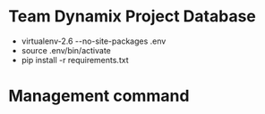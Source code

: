 # Team Dynamix Project Database

- virtualenv-2.6 --no-site-packages .env
- source .env/bin/activate
- pip install -r requirements.txt

# Management command


